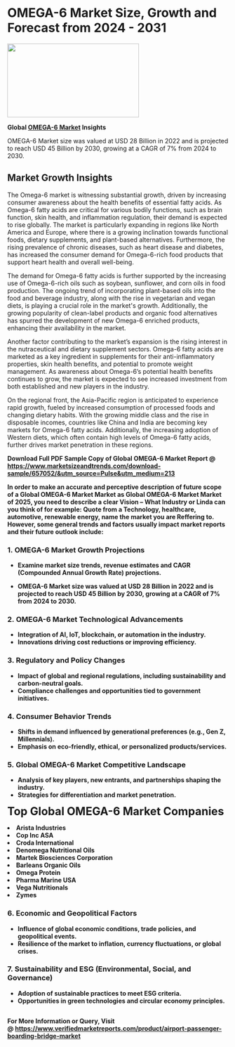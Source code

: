 <H1>OMEGA-6 Market Size, Growth and Forecast from 2024 - 2031</H1><img class="aligncenter size-medium wp-image-584254" src="https://thirdeyenews.in/wp-content/uploads/2024/09/Global-Market-Research-300x168.jpeg" alt="" width="300" height="168" /><p><strong>Global&nbsp;<a href="https://www.marketsizeandtrends.com/download-sample/657052/&amp;utm_source=Pulse&amp;utm_medium=213">OMEGA-6 Market</a> Insights</strong></p><p>OMEGA-6 Market size was valued at USD 28 Billion in 2022 and is projected to reach USD 45 Billion by 2030, growing at a CAGR of 7% from 2024 to 2030.</p><p><h2>Market Growth Insights</h2> <p>The Omega-6 market is witnessing substantial growth, driven by increasing consumer awareness about the health benefits of essential fatty acids. As Omega-6 fatty acids are critical for various bodily functions, such as brain function, skin health, and inflammation regulation, their demand is expected to rise globally. The market is particularly expanding in regions like North America and Europe, where there is a growing inclination towards functional foods, dietary supplements, and plant-based alternatives. Furthermore, the rising prevalence of chronic diseases, such as heart disease and diabetes, has increased the consumer demand for Omega-6-rich food products that support heart health and overall well-being.</p> <p><strong></strong></p> <p>The demand for Omega-6 fatty acids is further supported by the increasing use of Omega-6-rich oils such as soybean, sunflower, and corn oils in food production. The ongoing trend of incorporating plant-based oils into the food and beverage industry, along with the rise in vegetarian and vegan diets, is playing a crucial role in the market's growth. Additionally, the growing popularity of clean-label products and organic food alternatives has spurred the development of new Omega-6 enriched products, enhancing their availability in the market.</p> <p>Another factor contributing to the market’s expansion is the rising interest in the nutraceutical and dietary supplement sectors. Omega-6 fatty acids are marketed as a key ingredient in supplements for their anti-inflammatory properties, skin health benefits, and potential to promote weight management. As awareness about Omega-6’s potential health benefits continues to grow, the market is expected to see increased investment from both established and new players in the industry.</p> <p>On the regional front, the Asia-Pacific region is anticipated to experience rapid growth, fueled by increased consumption of processed foods and changing dietary habits. With the growing middle class and the rise in disposable incomes, countries like China and India are becoming key markets for Omega-6 fatty acids. Additionally, the increasing adoption of Western diets, which often contain high levels of Omega-6 fatty acids, further drives market penetration in these regions.</p> <p><strong></p><p><span class=""><strong>Download Full PDF Sample Copy of Global OMEGA-6 Market Report</strong> @ <a href="https://www.marketsizeandtrends.com/download-sample/657052/&amp;utm_source=Pulse&amp;utm_medium=213" target="_blank">https://www.marketsizeandtrends.com/download-sample/657052/&amp;utm_source=Pulse&amp;utm_medium=213</a></span></p><p>In order to make an accurate and perceptive description of future scope of a Global&nbsp;OMEGA-6 Market Market as Global&nbsp;OMEGA-6 Market Market of 2025, you need to describe a clear Vision &ndash; What Industry or Linda can you think of for example: Quote from a Technology, healthcare, automotive, renewable energy, name the market you are Reffering to. However, some general trends and factors usually impact market reports and their future outlook include:</p><h3>1.&nbsp;<strong>OMEGA-6 Market Growth Projections</strong></h3><ul><li>Examine market size trends, revenue estimates and CAGR (Compounded Annual Growth Rate) projections.</li><li><p>OMEGA-6 Market size was valued at USD 28 Billion in 2022 and is projected to reach USD 45 Billion by 2030, growing at a CAGR of 7% from 2024 to 2030.</p></li></ul><h3>2.&nbsp;<strong>OMEGA-6 Market Technological Advancements</strong></h3><ul><li>Integration of AI, IoT, blockchain, or automation in the industry.</li><li>Innovations driving cost reductions or improving efficiency.</li></ul><h3>3.&nbsp;<strong>Regulatory and Policy Changes</strong></h3><ul><li>Impact of global and regional regulations, including sustainability and carbon-neutral goals.</li><li>Compliance challenges and opportunities tied to government initiatives.</li></ul><h3>4.&nbsp;<strong>Consumer Behavior Trends</strong></h3><ul><li>Shifts in demand influenced by generational preferences (e.g., Gen Z, Millennials).</li><li>Emphasis on eco-friendly, ethical, or personalized products/services.</li></ul><h3>5.&nbsp;<strong>Global OMEGA-6 Market Competitive Landscape</strong></h3><ul><li>Analysis of key players, new entrants, and partnerships shaping the industry.</li><li>Strategies for differentiation and market penetration.</li></ul><p data-pm-slice="1 1 []"><span style="color: inherit; font-family: inherit; font-size: 25px;">Top Global OMEGA-6 Market Companies</span></p><div class="" data-test-id=""><p><li> Arista Industries</li><li> Cop Inc ASA</li><li> Croda International</li><li> Denomega Nutritional Oils</li><li> Martek Biosciences Corporation</li><li> Barleans Organic Oils</li><li> Omega Protein</li><li> Pharma Marine USA</li><li> Vega Nutritionals</li><li> Zymes</li></p></div><h3>6.&nbsp;<strong>Economic and Geopolitical Factors</strong></h3><ul><li>Influence of global economic conditions, trade policies, and geopolitical events.</li><li>Resilience of the market to inflation, currency fluctuations, or global crises.</li></ul><h3>7.&nbsp;<strong>Sustainability and ESG (Environmental, Social, and Governance)</strong></h3><ul><li>Adoption of sustainable practices to meet ESG criteria.</li><li>Opportunities in green technologies and circular economy principles.</li></ul><h2><strong style="font-size: 14px;">For More Information or Query, Visit @&nbsp;</strong><a style="background-color: #ffffff; font-size: 14px;" href="https://www.marketsizeandtrends.com/report/omega-6-market/" target="_blank">https://www.verifiedmarketreports.com/product/airport-passenger-boarding-bridge-market</a></h2>
